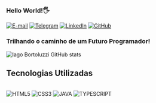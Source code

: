 ### Hello World!🖐️

[![E-mail](https://img.shields.io/badge/Gmail-D14836?style=for-the-badge&logo=gmail&logoColor=white)]()
[![Telegram](https://img.shields.io/badge/Telegram-2CA5E0?style=for-the-badge&logo=telegram&logoColor=white)]()
[![LinkedIn](https://img.shields.io/badge/LinkedIn-0077B5?style=for-the-badge&logo=linkedin&logoColor=white)]()
[![GitHub](https://img.shields.io/badge/GitHub-100000?style=for-the-badge&logo=github&logoColor=white)]()

### Trilhando o caminho de um Futuro Programador!

![Iago Bortoluzzi GitHub stats](https://github-readme-stats.vercel.app/api?username=Nescafe07&show_icons=true&theme=onedark)

## Tecnologias Utilizadas
<div style="display: inline_block"><br/>
    <img aling="center" alt="HTML5" src="https://img.shields.io/badge/HTML5-E34F26?style=for-the-badge&logo=html5&logoColor=white" />
    <img aling="center" alt="CSS3" src="https://img.shields.io/badge/CSS3-1572B6?style=for-the-badge&logo=css3&logoColor=white" />
    <img aling="center" alt="JAVA" src="https://img.shields.io/badge/Java-ED8B00?style=for-the-badge&logo=openjdk&logoColor=white" />
    <img aling="center" alt="TYPESCRIPT" src="https://shields.io/badge/TypeScript-3178C6?logo=TypeScript&logoColor=FFF&style=flat-square" />
</div><br/>


